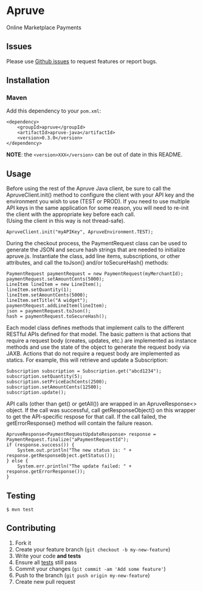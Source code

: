 # Apruve

Online Marketplace Payments

## Issues

Please use [Github issues](https://github.com/apruve/apruve-java/issues) to request features or report bugs.

## Installation

### Maven

Add this dependency to your `pom.xml`:

    <dependency>
	    <groupId>apruve</groupId>
	    <artifactId>apruve-java</artifactId>
	    <version>0.3.0</version>
    </dependency>

**NOTE**: the `<version>XXX</version>` can be out of date in this README.

## Usage

Before using the rest of the Apruve Java client, be sure to call the ApruveClient.init() method to configure the client with 
your API key and the environment you wish to use (TEST or PROD).  If you need to use multiple API keys in the same application
 for some reason, you will need to re-init the client with the appropriate key before each call.  
(Using the client in this way is not thread-safe).

	ApruveClient.init("myAPIKey", ApruveEnvironment.TEST);

During the checkout process, the PaymentRequest class can be used to generate the JSON and secure hash strings that are needed to
initialize apruve.js.  Instantiate the class, add line items, subscriptions, or other attributes, and call the toJson() and/or
toSecureHash() methods:

	PaymentRequest paymentRequest = new PaymentRequest(myMerchantId);
	paymentRequest.setAmountCents(5000);
	LineItem lineItem = new LineItem();
	lineItem.setQuantity(1);
	lineItem.setAmountCents(5000);
	lineItem.setTitle("A widget");
	paymentRequest.addLineItem(lineItem);
	json = paymentRequest.toJson();
	hash = paymentRequest.toSecureHash();

Each model class defines methods that implement calls to the different RESTful APIs defined for that model.  The basic pattern is that 
actions that require a request body (creates, updates, etc.) are implemented as instance methods and use the state of the object
to generate the request body via JAXB.  Actions that do not require a request body are implemented as statics.  For example, 
this will retrieve and update a Subscription:

	Subscription subscription = Subscription.get("abcd1234");
	subscription.setQuantity(5);
	subscription.setPriceEachCents(2500);
	subscription.setAmountCents(12500);
	subscription.update();

API calls (other than get() or getAll()) are wrapped in an ApruveResponse<> object.  If the call was successful, call getResponseObject()
on this wrapper to get the API-specific respose for that call.  If the call failed, the getErrorResponse() method will contain the failure
reason.

	ApruveResponse<PaymentRequestUpdateResponse> response = PaymentRequest.finalize("aPaymentRequestId");
	if (response.success()) {
		System.out.println("The new status is: " + response.getResponseObject.getStatus());
	} else {
		System.err.println("The update failed: " + response.getErrorResponse());
	}

## Testing

    $ mvn test

## Contributing

1. Fork it
2. Create your feature branch (`git checkout -b my-new-feature`)
3. Write your code **and tests**
4. Ensure all [tests](#testing) still pass
5. Commit your changes (`git commit -am 'Add some feature'`)
6. Push to the branch (`git push origin my-new-feature`)
7. Create new pull request

